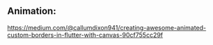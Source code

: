 

## Animation:

https://medium.com/@callumdixon941/creating-awesome-animated-custom-borders-in-flutter-with-canvas-90cf755cc29f